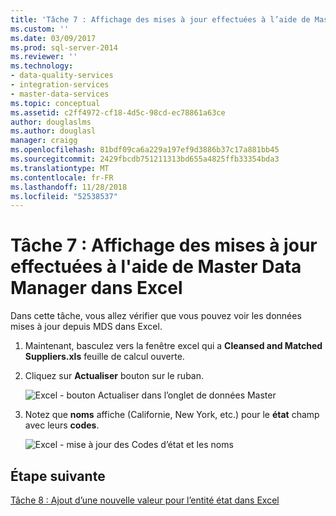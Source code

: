 ```yaml
---
title: 'Tâche 7 : Affichage des mises à jour effectuées à l’aide de Master Data Manager dans Excel | Microsoft Docs'
ms.custom: ''
ms.date: 03/09/2017
ms.prod: sql-server-2014
ms.reviewer: ''
ms.technology:
- data-quality-services
- integration-services
- master-data-services
ms.topic: conceptual
ms.assetid: c2ff4972-cf18-4d5c-98cd-ec78861a63ce
author: douglaslms
ms.author: douglasl
manager: craigg
ms.openlocfilehash: 81bdf09ca6a229a197ef9d3886b37c17a881bb45
ms.sourcegitcommit: 2429fbcdb751211313bd655a4825ffb33354bda3
ms.translationtype: MT
ms.contentlocale: fr-FR
ms.lasthandoff: 11/28/2018
ms.locfileid: "52538537"
---
```

# <a name="task-7-viewing-updates-made-using-master-data-manager-in-excel"></a>Tâche 7 : Affichage des mises à jour effectuées à l'aide de Master Data Manager dans Excel
  Dans cette tâche, vous allez vérifier que vous pouvez voir les données mises à jour depuis MDS dans Excel.  
  
1.  Maintenant, basculez vers la fenêtre excel qui a **Cleansed and Matched Suppliers.xls** feuille de calcul ouverte.  
  
2.  Cliquez sur **Actualiser** bouton sur le ruban.  
  
     ![Excel - bouton Actualiser dans l’onglet de données Master](../../2014/tutorials/media/et-viewupdatesmadeusingmdminexcel-01.jpg "Excel - bouton Actualiser dans l’onglet de données Master")  
  
3.  Notez que **noms** affiche (Californie, New York, etc.) pour le **état** champ avec leurs **codes**.  
  
     ![Excel - mise à jour des Codes d’état et les noms](../../2014/tutorials/media/et-viewupdatesmadeusingmdminexcel-02.jpg "Excel - mise à jour les noms et les Codes d’état")  
  
## <a name="next-step"></a>Étape suivante  
 [Tâche 8 : Ajout d’une nouvelle valeur pour l’entité état dans Excel](../../2014/tutorials/task-8-adding-a-new-value-for-state-entity-in-excel.md)  
  
  
